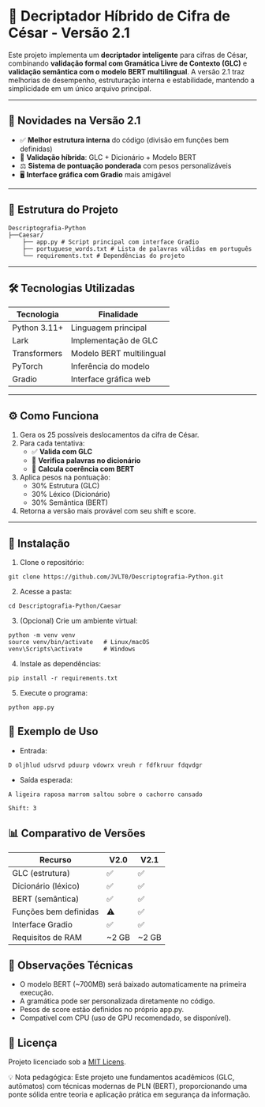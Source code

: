 # 🔐 Decriptador Híbrido de Cifra de César - Versão 2.1

Este projeto implementa um **decriptador inteligente** para cifras de César, combinando **validação formal com Gramática Livre de Contexto (GLC)** e **validação semântica com o modelo BERT multilingual**. A versão 2.1 traz melhorias de desempenho, estruturação interna e estabilidade, mantendo a simplicidade em um único arquivo principal.

---

## 🌟 Novidades na Versão 2.1

- ✅ **Melhor estrutura interna** do código (divisão em funções bem definidas)
- 🔄 **Validação híbrida**: GLC + Dicionário + Modelo BERT
- ⚖️ **Sistema de pontuação ponderada** com pesos personalizáveis
- 🖥️ **Interface gráfica com Gradio** mais amigável

---

## 📁 Estrutura do Projeto

```
Descriptografia-Python
├──Caesar/ 
    ├── app.py # Script principal com interface Gradio 
    ├── portuguese_words.txt # Lista de palavras válidas em português
    └── requirements.txt # Dependências do projeto
```


---

## 🛠️ Tecnologias Utilizadas

| Tecnologia      | Finalidade                                  |
|------------------|----------------------------------------------|
| Python 3.11+     | Linguagem principal                         |
| Lark             | Implementação de GLC                        |
| Transformers     | Modelo BERT multilingual                   |
| PyTorch          | Inferência do modelo                       |
| Gradio           | Interface gráfica web                      |

---

## ⚙️ Como Funciona

1. Gera os 25 possíveis deslocamentos da cifra de César.
2. Para cada tentativa:
   - ✅ **Valida com GLC**
   - 📖 **Verifica palavras no dicionário**
   - 🧠 **Calcula coerência com BERT**
3. Aplica pesos na pontuação:
   - 30% Estrutura (GLC)
   - 30% Léxico (Dicionário)
   - 30% Semântica (BERT)
4. Retorna a versão mais provável com seu shift e score.

---

## 🚀 Instalação

1. Clone o repositório:
```
git clone https://github.com/JVLT0/Descriptografia-Python.git
```

2. Acesse a pasta:
```
cd Descriptografia-Python/Caesar
```

3. (Opcional) Crie um ambiente virtual:
```
python -m venv venv
source venv/bin/activate   # Linux/macOS
venv\Scripts\activate      # Windows
```

4. Instale as dependências:
```
pip install -r requirements.txt
```

5. Execute o programa:
```
python app.py
```

## 🧪 Exemplo de Uso
- Entrada:
```
D oljhlud udsrvd pduurp vdowrx vreuh r fdfkruur fdqvdgr
```
- Saída esperada:
```
A ligeira raposa marrom saltou sobre o cachorro cansado

Shift: 3
```

## 📊 Comparativo de Versões
| Recurso               | V2.0   | V2.1     |
| --------------------- | ------ | -------- |
| GLC (estrutura)       | ✅      | ✅        |
| Dicionário (léxico)   | ✅      | ✅        |
| BERT (semântica)      | ✅      | ✅        |
| Funções bem definidas | ⚠️     | ✅        |
| Interface Gradio      | ✅      | ✅        |
| Requisitos de RAM     | \~2 GB | \~2 GB |


## 📝 Observações Técnicas
- O modelo BERT (~700MB) será baixado automaticamente na primeira execução.
- A gramática pode ser personalizada diretamente no código.
- Pesos de score estão definidos no próprio app.py.
- Compatível com CPU (uso de GPU recomendado, se disponível).

## 📄 Licença
Projeto licenciado sob a [MIT Licens](https://opensource.org/licenses/MIT).

💡 Nota pedagógica: Este projeto une fundamentos acadêmicos (GLC, autômatos) com técnicas modernas de PLN (BERT), proporcionando uma ponte sólida entre teoria e aplicação prática em segurança da informação.
